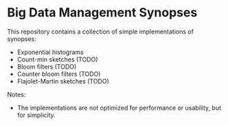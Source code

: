 # Big Data Management Synopses

This repository contains a collection of simple implementations of synopses:
- Exponential histograms
- Count-min sketches (TODO)
- Bloom filters (TODO) 
- Counter bloom filters (TODO)
- Flajolet-Martin sketches (TODO)

Notes:
- The implementations are not optimized for performance or usability, but for simplicity.